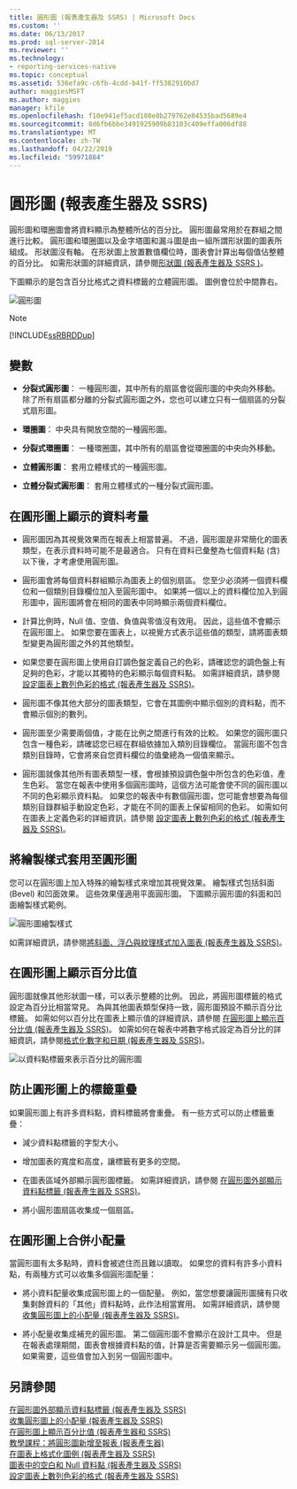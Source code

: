 ```yaml
---
title: 圓形圖 (報表產生器及 SSRS) | Microsoft Docs
ms.custom: ''
ms.date: 06/13/2017
ms.prod: sql-server-2014
ms.reviewer: ''
ms.technology:
- reporting-services-native
ms.topic: conceptual
ms.assetid: 536efa9c-c6fb-4cdd-b41f-ff5382910bd7
author: maggiesMSFT
ms.author: maggies
manager: kfile
ms.openlocfilehash: f10e941ef5acd180e8b279762e84535bad5689e4
ms.sourcegitcommit: 8d6fb6bbe3491925909b83103c409effa006df88
ms.translationtype: MT
ms.contentlocale: zh-TW
ms.lasthandoff: 04/22/2019
ms.locfileid: "59971884"
---
```

# <a name="pie-charts-report-builder-and-ssrs"></a>圓形圖 (報表產生器及 SSRS)
  圓形圖和環圈圖會將資料顯示為整體所佔的百分比。 圓形圖最常用於在群組之間進行比較。 圓形圖和環圈圖以及金字塔圖和漏斗圖是由一組所謂形狀圖的圖表所組成。 形狀圖沒有軸。 在形狀圖上放置數值欄位時，圖表會計算出每個值佔整體的百分比。 如需形狀圖的詳細資訊，請參閱[形狀圖 &#40;報表產生器及 SSRS &#41;](charts-report-builder-and-ssrs.md)。  
  
 下圖顯示的是包含百分比格式之資料標籤的立體圓形圖。  圖例會位於中間靠右。  
  
 ![圓形圖](../media/piechart.gif "圓形圖")  
  
> [!NOTE]  
>  [!INCLUDE[ssRBRDDup](../../includes/ssrbrddup-md.md)]  
  
## <a name="variations"></a>變數  
  
-   **分裂式圓形圖**： 一種圓形圖，其中所有的扇區會從圓形圖的中央向外移動。 除了所有扇區都分離的分裂式圓形圖之外，您也可以建立只有一個扇區的分裂式扇形圖。  
  
-   **環圈圖**： 中央具有開放空間的一種圓形圖。  
  
-   **分裂式環圈圖**： 一種環圈圖，其中所有的扇區會從環圈圖的中央向外移動。  
  
-   **立體圓形圖**： 套用立體樣式的一種圓形圖。  
  
-   **立體分裂式圓形圖**： 套用立體樣式的一種分裂式圓形圖。  
  
## <a name="data-considerations-for-display-on-a-pie-chart"></a>在圓形圖上顯示的資料考量  
  
-   圓形圖因為其視覺效果而在報表上相當普遍。 不過，圓形圖是非常簡化的圖表類型，在表示資料時可能不是最適合。 只有在資料已彙整為七個資料點 (含) 以下後，才考慮使用圓形圖。  
  
-   圓形圖會將每個資料群組顯示為圖表上的個別扇區。 您至少必須將一個資料欄位和一個類別目錄欄位加入至圓形圖中。 如果將一個以上的資料欄位加入到圓形圖中，圓形圖將會在相同的圖表中同時顯示兩個資料欄位。  
  
-   計算比例時，Null 值、空值、負值與零值沒有效用。 因此，這些值不會顯示在圓形圖上。 如果您要在圖表上，以視覺方式表示這些值的類型，請將圖表類型變更為圓形圖之外的其他類型。  
  
-   如果您要在圓形圖上使用自訂調色盤定義自己的色彩，請確認您的調色盤上有足夠的色彩，才能以其獨特的色彩顯示每個資料點。 如需詳細資訊，請參閱 [設定圖表上數列色彩的格式 &#40;報表產生器及 SSRS&#41;](formatting-series-colors-on-a-chart-report-builder-and-ssrs.md)。  
  
-   圓形圖不像其他大部分的圖表類型，它會在其圖例中顯示個別的資料點，而不會顯示個別的數列。  
  
-   圓形圖至少需要兩個值，才能在比例之間進行有效的比較。 如果您的圓形圖只包含一種色彩，請確認您已經在群組依據加入類別目錄欄位。 當圓形圖不包含類別目錄時，它會將來自您資料欄位的值彙總為一個值來顯示。  
  
-   圓形圖就像其他所有圖表類型一樣，會根據預設調色盤中所包含的色彩值，產生色彩。 當您在報表中使用多個圓形圖時，這個方法可能會使不同的圓形圖以不同的色彩顯示資料點。 如果您的報表中有數個圓形圖，您可能會想要為每個類別目錄群組手動設定色彩，才能在不同的圖表上保留相同的色彩。 如需如何在圖表上定義色彩的詳細資訊，請參閱 [設定圖表上數列色彩的格式 &#40;報表產生器及 SSRS&#41;](formatting-series-colors-on-a-chart-report-builder-and-ssrs.md)。  
  
## <a name="applying-drawing-styles-to-a-pie-chart"></a>將繪製樣式套用至圓形圖  
 您可以在圓形圖上加入特殊的繪製樣式來增加其視覺效果。 繪製樣式包括斜面 (Bevel) 和凹面效果。 這些效果僅適用平面圓形圖。 下圖顯示圓形圖的斜面和凹面繪製樣式範例。  
  
 ![圓形圖繪製樣式](../media/rs-piedrawingeffects-concave2.gif "圓形圖繪製樣式")  
  
 如需詳細資訊，請參閱[將斜面、浮凸與紋理樣式加入圖表 &#40;報表產生器及 SSRS&#41;](chart-effects-add-bevel-emboss-or-texture-report-builder.md)。  
  
## <a name="displaying-percentage-values-on-a-pie-chart"></a>在圓形圖上顯示百分比值  
 圓形圖就像其他形狀圖一樣，可以表示整體的比例。 因此，將圓形圖標籤的格式設定為百分比相當常見。 為與其他圖表類型保持一致，圓形圖預設不顯示百分比標籤。 如需如何以百分比在圖表上顯示值的詳細資訊，請參閱 [在圓形圖上顯示百分比值 &#40;報表產生器及 SSRS&#41;](display-percentage-values-on-a-pie-chart-report-builder-and-ssrs.md)。 如需如何在報表中將數字格式設定為百分比的詳細資訊，請參閱[格式化數字和日期 &#40;報表產生器及 SSRS&#41;](formatting-numbers-and-dates-report-builder-and-ssrs.md)。  
  
 ![以資料點標籤來表示百分比的圓形圖](../media/rs-piechartpercentages.gif "以資料點標籤來表示百分比的圓形圖")  
  
## <a name="preventing-overlapped-labels-on-a-pie-chart"></a>防止圓形圖上的標籤重疊  
 如果圓形圖上有許多資料點，資料標籤將會重疊。 有一些方式可以防止標籤重疊：  
  
-   減少資料點標籤的字型大小。  
  
-   增加圖表的寬度和高度，讓標籤有更多的空間。  
  
-   在圖表區域外部顯示圓形圖標籤。 如需詳細資訊，請參閱 [在圓形圖外部顯示資料點標籤 &#40;報表產生器及 SSRS&#41;](display-data-point-labels-outside-a-pie-chart-report-builder-and-ssrs.md)。  
  
-   將小圓形圖扇區收集成一個扇區。  
  
## <a name="consolidating-small-slices-on-a-pie-chart"></a>在圓形圖上合併小配量  
 當圓形圖有太多點時，資料會被遮住而且難以讀取。 如果您的資料有許多小資料點，有兩種方式可以收集多個圓形圖配量：  
  
-   將小資料配量收集成圓形圖上的一個配量。 例如，當您想要讓圓形圖擁有只收集剩餘資料的「其他」資料點時，此作法相當實用。 如需詳細資訊，請參閱 [收集圓形圖上的小配量 &#40;報表產生器及 SSRS&#41;](collect-small-slices-on-a-pie-chart-report-builder-and-ssrs.md)。  
  
-   將小配量收集成補充的圓形圖。 第二個圓形圖不會顯示在設計工具中。 但是在報表處理期間，圖表會根據資料點的值，計算是否需要顯示另一個圓形圖。 如果需要，這些值會加入到另一個圓形圖中。  
  
## <a name="see-also"></a>另請參閱  
 [在圓形圖外部顯示資料點標籤 &#40;報表產生器及 SSRS&#41;](display-data-point-labels-outside-a-pie-chart-report-builder-and-ssrs.md)   
 [收集圓形圖上的小配量 &#40;報表產生器及 SSRS&#41;](collect-small-slices-on-a-pie-chart-report-builder-and-ssrs.md)   
 [在圓形圖上顯示百分比值 &#40;報表產生器和 SSRS&#41;](display-percentage-values-on-a-pie-chart-report-builder-and-ssrs.md)   
 [教學課程：將圓形圖新增至報表 &#40;報表產生器&#41;](../tutorial-add-a-pie-chart-to-your-report-report-builder.md)   
 [在圖表上格式化圖例 &#40;報表產生器及 SSRS&#41;](chart-legend-formatting-report-builder.md)   
 [圖表中的空白和 Null 資料點 &#40;報表產生器及 SSRS&#41;](empty-and-null-data-points-in-charts-report-builder-and-ssrs.md)   
 [設定圖表上數列色彩的格式 &#40;報表產生器及 SSRS&#41;](formatting-series-colors-on-a-chart-report-builder-and-ssrs.md)  
  
  
